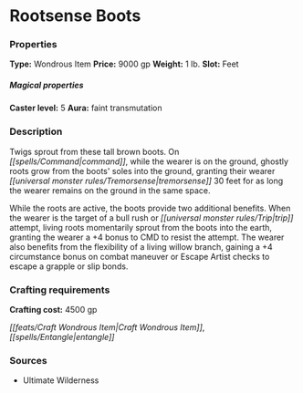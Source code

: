﻿---
Title: "Rootsense Boots"
Type: "Wondrous Item"
Price: "9000 gp"
Weight: "1 lb."
Slot: "Feet"
Caster level: "5"
Aura: "faint transmutation"
Description: |
  "Twigs sprout from these tall brown boots. On command, while the wearer is on the ground, ghostly roots grow from the boots' soles into the ground, granting their wearer tremorsense 30 feet for as long the wearer remains on the ground in the same space.
  While the roots are active, the boots provide two additional benefits. When the wearer is the target of a bull rush or trip attempt, living roots momentarily sprout from the boots into the earth, granting the wearer a +4 bonus to CMD to resist the attempt. The wearer also benefits from the flexibility of a living willow branch, gaining a +4 circumstance bonus on combat maneuver or Escape Artist checks to escape a grapple or slip bonds."
Crafting cost: "4500 gp"
Sources: "['Ultimate Wilderness']"
---

# Rootsense Boots

### Properties

**Type:** Wondrous Item **Price:** 9000 gp **Weight:** 1 lb. **Slot:** Feet

##### Magical properties

**Caster level:** 5 **Aura:** faint transmutation

### Description

Twigs sprout from these tall brown boots. On _[[spells/Command|command]]_, while the wearer is on the ground, ghostly roots grow from the boots' soles into the ground, granting their wearer _[[universal monster rules/Tremorsense|tremorsense]]_ 30 feet for as long the wearer remains on the ground in the same space.

While the roots are active, the boots provide two additional benefits. When the wearer is the target of a bull rush or _[[universal monster rules/Trip|trip]]_ attempt, living roots momentarily sprout from the boots into the earth, granting the wearer a +4 bonus to CMD to resist the attempt. The wearer also benefits from the flexibility of a living willow branch, gaining a +4 circumstance bonus on combat maneuver or Escape Artist checks to escape a grapple or slip bonds.

### Crafting requirements

**Crafting cost:** 4500 gp

_[[feats/Craft Wondrous Item|Craft Wondrous Item]]_, _[[spells/Entangle|entangle]]_

### Sources

* Ultimate Wilderness